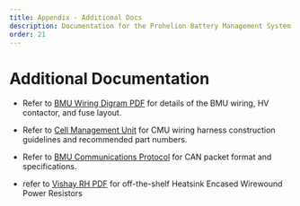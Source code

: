 ```yaml
---
title: Appendix - Additional Docs
description: Documentation for the Prohelion Battery Management System
order: 21
---
```


# Additional Documentation 

*   Refer to [BMU Wiring Digram PDF](../Wiring_Diagram/pdfs/PHLN67.018v1%20BMU%20Wiring%20Diagram.pdf) for details of the BMU wiring, HV contactor, and fuse layout. 

*   Refer to [Cell Management Unit](../Cell_Management_Unit/index.md) for CMU wiring harness construction guidelines and recommended part numbers. 

*   Refer to [BMU Communications Protocol](../Communications_Protocol/index.md) for CAN packet format and specifications. 

*   refer to [Vishay RH PDF](https://www.vishay.com/docs/50013/rh.pdf) for off-the-shelf Heatsink Encased Wirewound Power Resistors 
